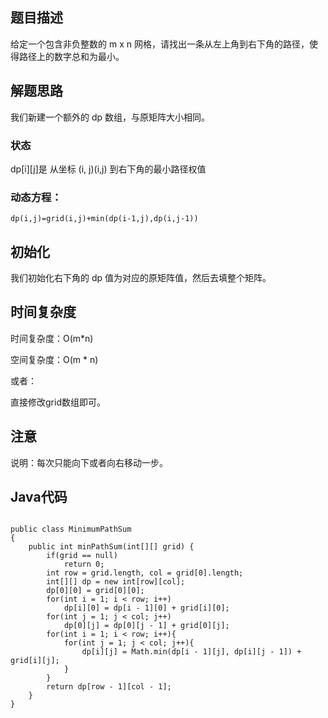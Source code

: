 ## 题目描述
给定一个包含非负整数的 m x n 网格，请找出一条从左上角到右下角的路径，使得路径上的数字总和为最小。

## 解题思路
我们新建一个额外的 dp 数组，与原矩阵大小相同。

### 状态
dp[i][j]是 从坐标 (i, j)(i,j) 到右下角的最小路径权值

### 动态方程：

    dp(i,j)=grid(i,j)+min(dp(i-1,j),dp(i,j-1))


## 初始化
我们初始化右下角的 dp 值为对应的原矩阵值，然后去填整个矩阵。
    
## 时间复杂度
时间复杂度：O(m*n) 

空间复杂度：O(m * n)

或者：

直接修改grid数组即可。

## 注意
说明：每次只能向下或者向右移动一步。

## Java代码
```

public class MinimumPathSum
{
    public int minPathSum(int[][] grid) {
        if(grid == null)
            return 0;
        int row = grid.length, col = grid[0].length;
        int[][] dp = new int[row][col];
        dp[0][0] = grid[0][0];
        for(int i = 1; i < row; i++)
            dp[i][0] = dp[i - 1][0] + grid[i][0];
        for(int j = 1; j < col; j++)
            dp[0][j] = dp[0][j - 1] + grid[0][j];
        for(int i = 1; i < row; i++){
            for(int j = 1; j < col; j++){
                dp[i][j] = Math.min(dp[i - 1][j], dp[i][j - 1]) + grid[i][j];
            }
        }
        return dp[row - 1][col - 1];
    }
}

```
